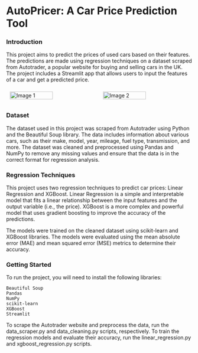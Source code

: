 # AutoPricer: A Car Price Prediction Tool



### Introduction



This project aims to predict the prices of used cars based on their features. The predictions are made using regression techniques on a dataset scraped from Autotrader, a popular website for buying and selling cars in the UK. The project includes a Streamlit app that allows users to input the features of a car and get a predicted price.

<div style="display: flex;justify-content:center;align-items: center;"  >
  <img style="width: 50%;height: auto;margin: 10px;" src="https://images.pexels.com/photos/315758/pexels-photo-315758.jpeg?auto=compress&cs=tinysrgb&w=1260&h=750&dpr=2"  alt="Image 1">
  <img style="width: 50%;height: auto;margin: 10px;" src="https://m.atcdn.co.uk/ect/media/%7Bresize%7D/6261c7bb2152499fb8c6006c9b8497c4.jpg"  alt="Image 2">
</div>



### Dataset

The dataset used in this project was scraped from Autotrader using Python and the Beautiful Soup library. The data includes information about various cars, such as their make, model, year, mileage, fuel type, transmission, and more. The dataset was cleaned and preprocessed using Pandas and NumPy to remove any missing values and ensure that the data is in the correct format for regression analysis.

### Regression Techniques

This project uses two regression techniques to predict car prices: Linear Regression and XGBoost. Linear Regression is a simple and interpretable model that fits a linear relationship between the input features and the output variable (i.e., the price). XGBoost is a more complex and powerful model that uses gradient boosting to improve the accuracy of the predictions.

The models were trained on the cleaned dataset using scikit-learn and XGBoost libraries. The models were evaluated using the mean absolute error (MAE) and mean squared error (MSE) metrics to determine their accuracy.

### Getting Started

To run the project, you will need to install the following libraries:

    Beautiful Soup
    Pandas
    NumPy
    scikit-learn
    XGBoost
    Streamlit

To scrape the Autotrader website and preprocess the data, run the data_scraper.py and data_cleaning.py scripts, respectively. To train the regression models and evaluate their accuracy, run the linear_regression.py and xgboost_regression.py scripts.